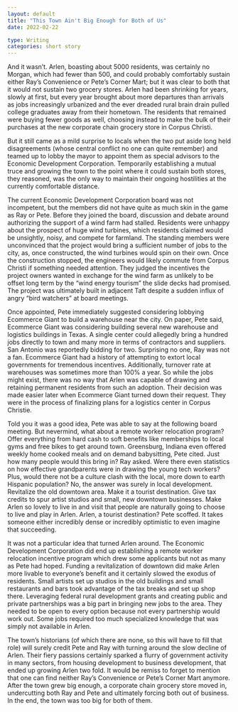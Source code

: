 ```yaml
---
layout: default
title: "This Town Ain't Big Enough for Both of Us"
date: 2022-02-22

type: Writing
categories: short story
---
```


And it wasn’t. Arlen, boasting about 5000 residents, was certainly no Morgan, which had fewer than 500, and could probably comfortably sustain either Ray’s Convenience or Pete’s Corner Mart; but it was clear to both that it would not sustain two grocery stores. Arlen had been shrinking for years, slowly at first, but every year brought about more departures than arrivals as jobs increasingly urbanized and the ever dreaded rural brain drain pulled college graduates away from their hometown. The residents that remained were buying fewer goods as well, choosing instead to make the bulk of their purchases at the new corporate chain grocery store in Corpus Christi.

But it still came as a mild surprise to locals when the two put aside long held disagreements (whose central conflict no one can quite remember) and teamed up to lobby the mayor to appoint them as special advisors to the Economic Development Corporation. Temporarily establishing a mutual truce and growing the town to the point where it could sustain both stores, they reasoned, was the only way to maintain their ongoing hostilities at the currently comfortable distance.

The current Economic Development Corporation board was not incompetent, but the members did not have quite as much skin in the game as Ray or Pete. Before they joined the board, discussion and debate around authorizing the support of a wind farm had stalled. Residents were unhappy about the prospect of huge wind turbines, which residents claimed would be unsightly, noisy, and compete for farmland. The standing members were unconvinced that the project would bring a sufficient number of jobs to the city, as, once constructed, the wind turbines would spin on their own. Once the construction stopped, the engineers would likely commute from Corpus Christi if something needed attention. They judged the incentives the project owners wanted in exchange for the wind farm as unlikely to be offset long term by the “wind energy tourism” the slide decks had promised. The project was ultimately built in adjacent Taft despite a sudden influx of angry “bird watchers” at board meetings.

Once appointed, Pete immediately suggested considering lobbying Ecommerce Giant to build a warehouse near the city. On paper, Pete said, Ecommerce Giant was considering building several new warehouse and logistics buildings in Texas. A single center could allegedly bring a hundred jobs directly to town and many more in terms of contractors and suppliers. San Antonio was reportedly bidding for two. Surprising no one, Ray was not a fan. Ecommerce Giant had a history of attempting to extort local governments for tremendous incentives. Additionally, turnover rate at warehouses was sometimes more than 100% a year. So while the jobs might exist, there was no way that Arlen was capable of drawing and retaining permanent residents from such an adoption. Their decision was made easier later when Ecommerce Giant turned down their request. They were in the process of finalizing plans for a logistics center in Corpus Christie.

Told you it was a good idea, Pete was able to say at the following board meeting. But nevermind, what about a remote worker relocation program? Offer everything from hard cash to soft benefits like memberships to local gyms and free bikes to get around town. Greensburg, Indiana even offered weekly home cooked meals and on demand babysitting, Pete cited. Just how many people would this bring in? Ray asked. Were there even statistics on how effective grandparents were in drawing the young tech workers? Plus, would there not be a culture clash with the local, more down to earth Hispanic population? No, the answer was surely in local development. Revitalize the old downtown area. Make it a tourist destination. Give tax credits to spur artist studios and small, new downtown businesses. Make Arlen so lovely to live in and visit that people are naturally going to choose to live and play in Arlen. Arlen, a tourist destination? Pete scoffed. It takes someone either incredibly dense or incredibly optimistic to even imagine that succeeding.

It was not a particular idea that turned Arlen around. The Economic Development Corporation did end up establishing a remote worker relocation incentive program which drew some applicants but not as many as Pete had hoped. Funding a revitalization of downtown did make Arlen more livable to everyone’s benefit and it certainly slowed the exodus of residents. Small artists set up studios in the old buildings and small restaurants and bars took advantage of the tax breaks and set up shop there. Leveraging federal rural development grants and creating public and private partnerships was a big part in bringing new jobs to the area. They needed to be open to every option because not every partnership would work out. Some jobs required too much specialized knowledge that was simply not available in Arlen.

The town’s historians (of which there are none, so this will have to fill that role) will surely credit Pete and Ray with turning around the slow decline of Arlen. Their fiery passions certainly sparked a flurry of government activity in many sectors, from housing development to business development, that ended up growing Arlen two fold. It would be remiss to forget to mention that one can find neither Ray’s Convenience or Pete’s Corner Mart anymore. After the town grew big enough, a corporate chain grocery store moved in, undercutting both Ray and Pete and ultimately forcing both out of business. In the end, the town was too big for both of them.
